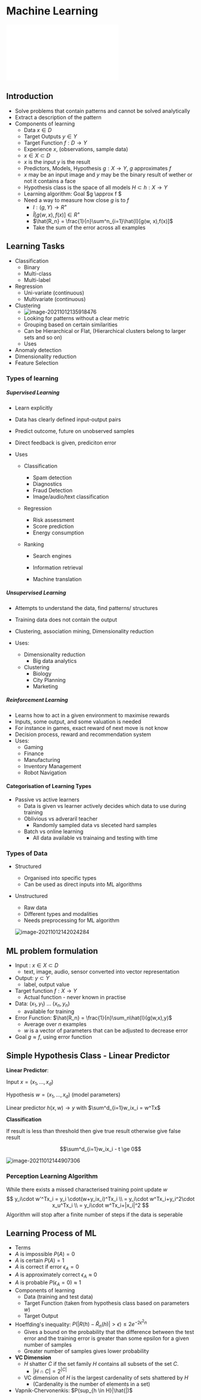 # Machine Learning
![Information](../Information.md)

## Introduction

- Solve problems that contain patterns and cannot be solved analytically
- Extract a description of the pattern
- Components of learning
  - Data $x \in D$
  - Target Outputs $y \in Y$
  - Target Function $f : D \rightarrow Y$
  - Experience $x$, (observations, sample data)
  - $x \in X \subset D$
  - $x$ is the input $y$ is the result
  - Predictors, Models, Hypothesis $g : X \rightarrow Y$, $g$ approximates $f$
  - $x$ may be an input image and $y$  may be the binary result of wether or not it contains a face
  - Hypothesis class is the space of all models $H \subset {h : X \rightarrow Y}$
  - Learning algorithm: Goal $g \approx f $
  - Need a way to measure how close $g$ is to $f$
    - ${I : (g,Y) \rightarrow R^+ }$
    - $\hat{I}[g(w, x),f(x)] \in R^+$
    - $\hat{R_n} = \frac{1}{n}\sum^n_{i=1}\hat{I}[g(w, x),f(x)]$
    - Take the sum of the error across all examples

## Learning Tasks

- Classification
  - Binary
  - Multi-class
  - Multi-label
- Regression
  - Uni-variate (continuous)
  - Multivariate (continuous)
- Clustering
  - ![image-20211012135918476](Notes.assets/image-20211012135918476.png)
  - Looking for patterns without a clear metric
  - Grouping based on certain similarities
  - Can be Hierarchical or Flat, (Hierarchical clusters belong to larger sets and so on)
  - Uses
- Anomaly detection
- Dimensionality reduction
- Feature Selection

### Types of learning

##### Supervised Learning

- Learn explicitly 

- Data has clearly defined input-output pairs

- Predict outcome, future on unobserved samples

- Direct feedback is given, prediciton error

- Uses

  - Classification

    - Spam detection
    - Diagnostics
    - Fraud Detection
    - Image/audio/text classification

  - Regression

    - Risk assessment
    - Score prediction
    - Energy consumption

  - Ranking

    - Search engines

    - Information retrieval

    - Machine translation

##### Unsupervised Learning

- Attempts to understand the data, find patterns/ structures

- Training data does not contain the output

- Clustering, association mining, Dimensionality reduction

- Uses:

  - Dimensionality reduction
    - Big data analytics
  - Clustering
    - Biology
    - City Planning
    - Marketing

##### Reinforcement Learning

- Learns how to act in a given environment to maximise rewards
- Inputs, some output, and some valuation is needed
- For instance in games, exact reward of next move is not know
- Decision process, reward and recommendation system
- Uses:
  - Gaming
  - Finance
  - Manufacturing
  - Inventory Management
  - Robot Navigation

#### Categorisation of Learning Types

- Passive vs active learners
  - Data is given vs learner actively decides which data to use during training
  - Oblivious vs adveraril teacher
    - Randomly sampled data vs sleceted hard samples
  - Batch vs online learning
    - All data available vs trainaing and testing with time

### Types of Data

- Structured

  - Organised into specific types
  - Can be used as direct inputs into ML algorithms

- Unstructured

  - Raw data
  - Different types and modalities
  - Needs preprocessing for ML algorithm

  ![image-20211012142024284](Notes.assets/image-20211012142024284.png)

## ML problem formulation

- Input : $x \in X \subset D$
  - text, image, audio, sensor converted into vector representation
- Output: $y \subset Y$
  - label, output value
- Target function $f : X \rightarrow Y$
  - Actual function - never known in practise
- Data: $(x_1,y_1)$ ... $(x_n,y_n)$
  - available for training
- Error Function: $\hat{R_n} = \frac{1}{n}\sum_n\hat{I}(g(w,x),y)$
  - Average over $n$ examples
  - $w$ is a vector of parameters that can be adjusted to decrease error
- Goal $g \approx f$, using error function

## Simple Hypothesis Class - Linear Predictor

**Linear Predictor**:

Input $x = (x_1,...,x_d)$

Hypothesis $w = (x_1,...,x_d)$ (model parameters)

Linear predictor $h(x,w) \rightarrow y$ with $\sum^d_{i=1}w_ix_i = w^Tx$

**Classification**

If result is less than threshold then give true result otherwise give false result

 $$\sum^d_{i=1}w_ix_i - t \ge 0$$

![image-20211012144907306](Notes.assets/image-20211012144907306.png)

### Perception Learning Algorithm

While there exists a missed characterised training point update $w$
$$
y_i\cdot w'^Tx_i = y_i \cdot(w+y_ix_i)^Tx_i \\ 
= y_i\cdot w^Tx_i+y_i^2\cdot x_u^Tx_i \\
= y_i\cdot w^Tx_i+|x_i|^2
$$
Algorithm will stop after a finite number of steps if the data is seperable

## Learning Process of ML
-  Terms
  -  $A$ is impossible $P(A) = 0$
  -  $A$ is certain $P(A) = 1$
  -  $A$ is correct if error $\epsilon_A=0$
  -  $A$ is approximately correct $\epsilon_A \approx 0$
  -  $A$ is probable $P(\epsilon_A=0) \approx 1$
-  Components of learning
	-  Data (training and test data)
	-  Target Function (taken from hypothesis class based on parameters $w$)
	-  Target Output
-  Hoeffding's inequality: $P(|R(h)-\hat{R}_n(h)| > \epsilon) \le 2e^{-2\epsilon^2n}$
   -  Gives a bound on the probability that the difference between the test error and the training error is greater than some epsilon for a given number of samples
   -  Greater number of samples gives lower probability
- **VC Dimension**
	- $H$ shatter $C$ if the set family $H$ contains all subsets of the set $C$.
		- $|H \cap C| = 2^{|C|}$
	- VC dimension of $H$ is the largest cardenality of sets shattered by $H$
		- (Cardenality is the number of elements in a set)
-  Vapnik-Chervonenkis: $P(sup_{h \in H}|\hat{|)$